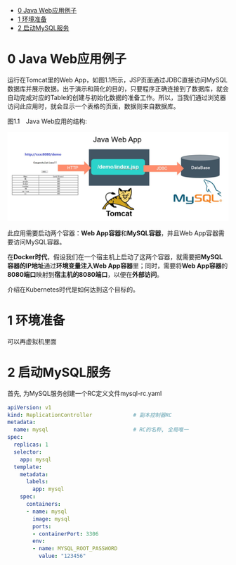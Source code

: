 
<!-- @import "[TOC]" {cmd="toc" depthFrom=1 depthTo=6 orderedList=false} -->

<!-- code_chunk_output -->

- [0 Java Web应用例子](#0-java-web应用例子)
- [1 环境准备](#1-环境准备)
- [2 启动MySQL服务](#2-启动mysql服务)

<!-- /code_chunk_output -->

# 0 Java Web应用例子

运行在Tomcat里的Web App，如图1.1所示，JSP页面通过JDBC直接访问MySQL数据库并展示数据。出于演示和简化的目的，只要程序正确连接到了数据库，就会自动完成对应的Table的创建与初始化数据的准备工作。所以，当我们通过浏览器访问此应用时，就会显示一个表格的页面，数据则来自数据库。

图1.1　Java Web应用的结构:

![2019-08-09-16-49-18.png](./images/2019-08-09-16-49-18.png)

此应用需要启动两个容器：**Web App容器**和**MySQL容器**，并且Web App容器需要访问MySQL容器。

在**Docker时代**，假设我们在一个宿主机上启动了这两个容器，就需要把**MySQL容器的IP地址**通过**环境变量注入Web App容器**里；同时，需要将**Web App容器**的**8080端口**映射到**宿主机的8080端口**，以便在**外部访问**。

介绍在Kubernetes时代是如何达到这个目标的。

# 1 环境准备

可以再虚拟机里面

# 2 启动MySQL服务

首先, 为MySQL服务创建一个RC定义文件mysql-rc.yaml

```yaml
apiVersion: v1
kind: ReplicationController             # 副本控制器RC
metadata:
  name: mysql                           # RC的名称, 全局唯一
spec:
  replicas: 1
  selector:
    app: mysql
  template:
    metadata:
      labels:
        app: mysql
    spec:
      containers:
      - name: mysql
        image: mysql
        ports:
        - containerPort: 3306
        env:
        - name: MYSQL_ROOT_PASSWORD
          value: "123456"
```